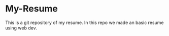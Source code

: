 # My-Resume
This is a git repository of my resume. In this repo we made an basic resume using web dev.
